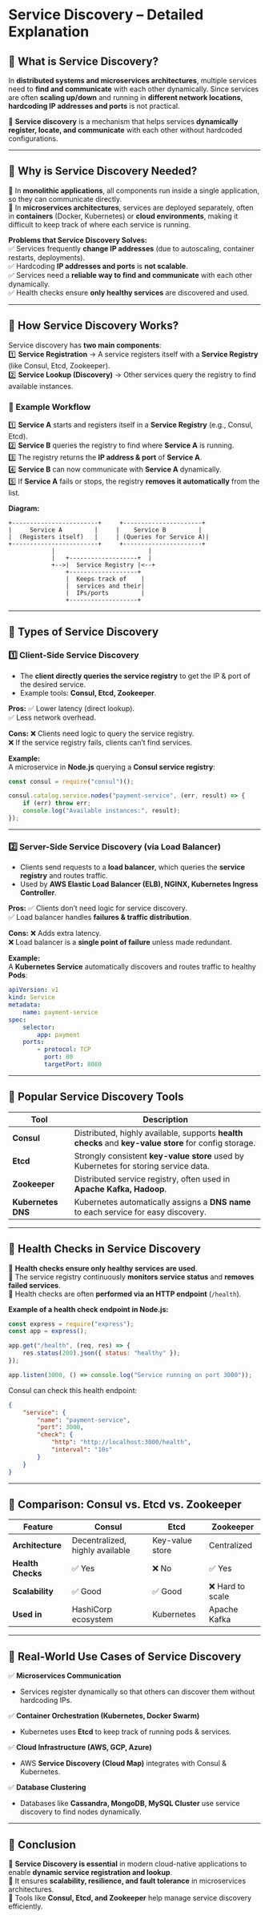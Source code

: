 # **Service Discovery – Detailed Explanation**

## **🔹 What is Service Discovery?**

In **distributed systems and microservices architectures**, multiple services need to **find and communicate** with each other dynamically. Since services are often **scaling up/down** and running in **different network locations**, **hardcoding IP addresses and ports** is not practical.

🔹 **Service discovery** is a mechanism that helps services **dynamically register, locate, and communicate** with each other without hardcoded configurations.

---

## **🔹 Why is Service Discovery Needed?**

🔹 In **monolithic applications**, all components run inside a single application, so they can communicate directly.  
🔹 In **microservices architectures**, services are deployed separately, often in **containers** (Docker, Kubernetes) or **cloud environments**, making it difficult to keep track of where each service is running.

**Problems that Service Discovery Solves:**  
✅ Services frequently **change IP addresses** (due to autoscaling, container restarts, deployments).  
✅ Hardcoding **IP addresses and ports** is **not scalable**.  
✅ Services need a **reliable way to find and communicate** with each other dynamically.  
✅ Health checks ensure **only healthy services** are discovered and used.

---

## **🔹 How Service Discovery Works?**

Service discovery has **two main components**:  
1️⃣ **Service Registration** → A service registers itself with a **Service Registry** (like Consul, Etcd, Zookeeper).  
2️⃣ **Service Lookup (Discovery)** → Other services query the registry to find available instances.

### **📌 Example Workflow**

1️⃣ **Service A** starts and registers itself in a **Service Registry** (e.g., Consul, Etcd).  
2️⃣ **Service B** queries the registry to find where **Service A** is running.  
3️⃣ The registry returns the **IP address & port** of **Service A**.  
4️⃣ **Service B** can now communicate with **Service A** dynamically.  
5️⃣ If **Service A** fails or stops, the registry **removes it automatically** from the list.

**Diagram:**

```
+------------------------+     +----------------------+
|     Service A         |     |    Service B         |
|  (Registers itself)   |     | (Queries for Service A)|
+------------------------+     +----------------------+
            |                          |
            |   +-------------------+  |
            +-->|  Service Registry |<--+
                +-------------------+
                |  Keeps track of    |
                |  services and their|
                |  IPs/ports         |
                +-------------------+
```

---

## **🔹 Types of Service Discovery**

### **1️⃣ Client-Side Service Discovery**

-   The **client directly queries the service registry** to get the IP & port of the desired service.
-   Example tools: **Consul, Etcd, Zookeeper**.

**Pros:**
✅ Lower latency (direct lookup).  
✅ Less network overhead.

**Cons:**
❌ Clients need logic to query the service registry.  
❌ If the service registry fails, clients can’t find services.

**Example:**  
A microservice in **Node.js** querying a **Consul service registry**:

```js
const consul = require("consul")();

consul.catalog.service.nodes("payment-service", (err, result) => {
    if (err) throw err;
    console.log("Available instances:", result);
});
```

---

### **2️⃣ Server-Side Service Discovery (via Load Balancer)**

-   Clients send requests to a **load balancer**, which queries the **service registry** and routes traffic.
-   Used by **AWS Elastic Load Balancer (ELB), NGINX, Kubernetes Ingress Controller**.

**Pros:**
✅ Clients don’t need logic for service discovery.  
✅ Load balancer handles **failures & traffic distribution**.

**Cons:**
❌ Adds extra latency.  
❌ Load balancer is a **single point of failure** unless made redundant.

**Example:**  
A **Kubernetes Service** automatically discovers and routes traffic to healthy **Pods**:

```yaml
apiVersion: v1
kind: Service
metadata:
    name: payment-service
spec:
    selector:
        app: payment
    ports:
        - protocol: TCP
          port: 80
          targetPort: 8080
```

---

## **🔹 Popular Service Discovery Tools**

| **Tool**           | **Description**                                                                                       |
| ------------------ | ----------------------------------------------------------------------------------------------------- |
| **Consul**         | Distributed, highly available, supports **health checks** and **key-value store** for config storage. |
| **Etcd**           | Strongly consistent **key-value store** used by Kubernetes for storing service data.                  |
| **Zookeeper**      | Distributed service registry, often used in **Apache Kafka, Hadoop**.                                 |
| **Kubernetes DNS** | Kubernetes automatically assigns a **DNS name** to each service for easy discovery.                   |

---

## **🔹 Health Checks in Service Discovery**

🔹 **Health checks ensure only healthy services are used**.  
🔹 The service registry continuously **monitors service status** and **removes failed services**.  
🔹 Health checks are often **performed via an HTTP endpoint** (`/health`).

**Example of a health check endpoint in Node.js:**

```js
const express = require("express");
const app = express();

app.get("/health", (req, res) => {
    res.status(200).json({ status: "healthy" });
});

app.listen(3000, () => console.log("Service running on port 3000"));
```

Consul can check this health endpoint:

```json
{
    "service": {
        "name": "payment-service",
        "port": 3000,
        "check": {
            "http": "http://localhost:3000/health",
            "interval": "10s"
        }
    }
}
```

---

## **🔹 Comparison: Consul vs. Etcd vs. Zookeeper**

| Feature           | **Consul**                      | **Etcd**        | **Zookeeper**    |
| ----------------- | ------------------------------- | --------------- | ---------------- |
| **Architecture**  | Decentralized, highly available | Key-value store | Centralized      |
| **Health Checks** | ✅ Yes                          | ❌ No           | ✅ Yes           |
| **Scalability**   | ✅ Good                         | ✅ Good         | ❌ Hard to scale |
| **Used in**       | HashiCorp ecosystem             | Kubernetes      | Apache Kafka     |

---

## **🔹 Real-World Use Cases of Service Discovery**

✅ **Microservices Communication**

-   Services register dynamically so that others can discover them without hardcoding IPs.

✅ **Container Orchestration (Kubernetes, Docker Swarm)**

-   Kubernetes uses **Etcd** to keep track of running pods & services.

✅ **Cloud Infrastructure (AWS, GCP, Azure)**

-   AWS **Service Discovery (Cloud Map)** integrates with Consul & Kubernetes.

✅ **Database Clustering**

-   Databases like **Cassandra, MongoDB, MySQL Cluster** use service discovery to find nodes dynamically.

---

## **🔹 Conclusion**

🔹 **Service Discovery is essential** in modern cloud-native applications to enable **dynamic service registration and lookup**.  
🔹 It ensures **scalability, resilience, and fault tolerance** in microservices architectures.  
🔹 Tools like **Consul, Etcd, and Zookeeper** help manage service discovery efficiently.

